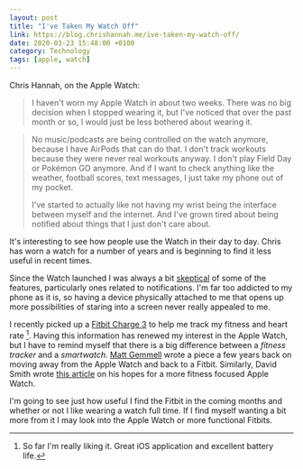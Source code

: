 ```yaml
--- 
layout: post 
title: "I've Taken My Watch Off" 
link: https://blog.chrishannah.me/ive-taken-my-watch-off/
date: 2020-03-23 15:48:00 +0100 
category: Technology 
tags: [apple, watch] 
--- 
```


Chris Hannah, on the Apple Watch:

>I haven't worn my Apple Watch in about two weeks. There was no big decision when I stopped wearing it, but I've noticed that over the past month or so, I would just be less bothered about wearing it.

>No music/podcasts are being controlled on the watch anymore, because I have AirPods that can do that. I don't track workouts because they were never real workouts anyway. I don't play Field Day or Pokémon GO anymore. And if I want to check anything like the weather, football scores, text messages, I just take my phone out of my pocket.
>
>I've started to actually like not having my wrist being the interface between myself and the internet. And I've grown tired about being notified about things that I just don't care about.

It's interesting to see how people use the Watch in their day to day. Chris has worn a watch for a number of years and is beginning to find it less useful in recent times. 

Since the Watch launched I was always a bit [skeptical][watchthoughts] of some of the features, particularly ones related to notifications. I'm far too addicted to my phone as it is, so having a device physically attached to me that opens up more possibilities of staring into a screen never really appealed to me. 

I recently picked up a [Fitbit Charge 3][fitbit] to help me track my fitness and heart rate [^1]. Having this information has renewed my interest in the Apple Watch, but I have to remind myself that there is a big difference between a _fitness tracker_ and a _smartwatch_. [Matt Gemmell][mattwatch] wrote a piece a few years back on moving away from the Apple Watch and back to a Fitbit. Similarly, David Smith wrote [this article][lowendwatch] on his hopes for a more fitness focused Apple Watch.

I'm going to see just how useful I find the Fitbit in the coming months and whether or not I like wearing a watch full time. If I find myself wanting a bit more from it I may look into the Apple Watch or more functional Fitbits.

[^1]: So far I'm really liking it. Great iOS application and excellent battery life.

[watchthoughts]:https://colm.io/2015/12/17/apple-watch-follow-up/
[fitbit]:https://en.wikipedia.org/wiki/List_of_Fitbit_products#Fitbit_Charge_3
[mattwatch]:https://mattgemmell.com/farewell-to-the-apple-watch/
[lowendwatch]:https://david-smith.org/blog/2019/01/28/wishing-for-a-low-end-apple-watch/
